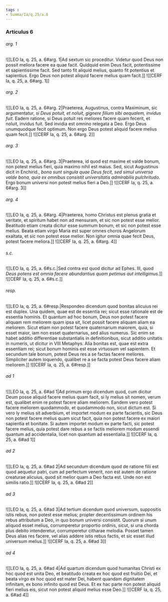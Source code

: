 ```yaml
---
tags : 
- Summa/Ia/q.25/a.6
---
```


### Articulus 6

###### arg. 1
![[LEO Ia, q. 25, a. 6#arg. 1|Ad sextum sic proceditur. Videtur quod Deus non possit meliora facere ea quae facit. Quidquid enim Deus facit, potentissime et sapientissime facit. Sed tanto fit aliquid melius, quanto fit potentius et sapientius. Ergo Deus non potest aliquid facere melius quam facit.]]
![[CERF Ia, q. 25, a. 6#arg. 1]]

###### arg. 2
![[LEO Ia, q. 25, a. 6#arg. 2|Praeterea, Augustinus, contra Maximinum, sic argumentatur, *si Deus potuit, et noluit, gignere filium sibi aequalem, invidus fuit*. Eadem ratione, si Deus potuit res meliores facere quam fecerit, et noluit, invidus fuit. Sed invidia est omnino relegata a Deo. Ergo Deus unumquodque fecit optimum. Non ergo Deus potest aliquid facere melius quam fecit.]]
![[CERF Ia, q. 25, a. 6#arg. 2]]

###### arg. 3
![[LEO Ia, q. 25, a. 6#arg. 3|Praeterea, id quod est maxime et valde bonum, non potest melius fieri, quia maximo nihil est maius. Sed, sicut Augustinus dicit in Enchirid., *bona sunt singula quae Deus fecit, sed simul universa valde bona, quia ex omnibus consistit universitatis admirabilis pulchritudo*. Ergo bonum universi non potest melius fieri a Deo.]]
![[CERF Ia, q. 25, a. 6#arg. 3]]

###### arg. 4
![[LEO Ia, q. 25, a. 6#arg. 4|Praeterea, homo Christus est plenus gratia et veritate, et spiritum habet non ad mensuram, et sic non potest esse melior. Beatitudo etiam creata dicitur esse summum bonum, et sic non potest esse melius. Beata etiam virgo Maria est super omnes choros Angelorum exaltata, et sic non potest esse melior. Non igitur omnia quae fecit Deus, potest facere meliora.]]
![[CERF Ia, q. 25, a. 6#arg. 4]]

###### s.c.
![[LEO Ia, q. 25, a. 6#s.c.|Sed contra est quod dicitur ad Ephes. III, quod *Deus potens est omnia facere abundantius quam petimus aut intelligimus*.]]
![[CERF Ia, q. 25, a. 6#s.c.]]

###### resp.
![[LEO Ia, q. 25, a. 6#resp.|Respondeo dicendum quod bonitas alicuius rei est duplex. Una quidem, quae est de essentia rei; sicut esse rationale est de essentia hominis. Et quantum ad hoc bonum, Deus non potest facere aliquam rem meliorem quam ipsa sit, licet possit facere aliquam aliam ea meliorem. Sicut etiam non potest facere quaternarium maiorem, quia, si esset maior, iam non esset quaternarius, sed alius numerus. Sic enim se habet additio differentiae substantialis in definitionibus, sicut additio unitatis in numeris, ut dicitur in VIII Metaphys. Alia bonitas est, quae est extra essentiam rei; sicut bonum hominis est esse virtuosum vel sapientem. Et secundum tale bonum, potest Deus res a se factas facere meliores. Simpliciter autem loquendo, qualibet re a se facta potest Deus facere aliam meliorem.]]
![[CERF Ia, q. 25, a. 6#resp.]]

###### ad 1
![[LEO Ia, q. 25, a. 6#ad 1|Ad primum ergo dicendum quod, cum dicitur Deum posse aliquid facere melius quam facit, si ly melius sit nomen, verum est, qualibet enim re potest facere aliam meliorem. Eandem vero potest facere meliorem quodammodo, et quodammodo non, sicut dictum est. Si vero ly melius sit adverbium, et importet modum ex parte facientis, sic Deus non potest facere melius quam sicut facit, quia non potest facere ex maiori sapientia et bonitate. Si autem importet modum ex parte facti, sic potest facere melius, quia potest dare rebus a se factis meliorem modum essendi quantum ad accidentalia, licet non quantum ad essentialia.]]
![[CERF Ia, q. 25, a. 6#ad 1]]

###### ad 2
![[LEO Ia, q. 25, a. 6#ad 2|Ad secundum dicendum quod de ratione filii est quod aequetur patri, cum ad perfectum venerit, non est autem de ratione creaturae alicuius, quod sit melior quam a Deo facta est. Unde non est similis ratio.]]
![[CERF Ia, q. 25, a. 6#ad 2]]

###### ad 3
![[LEO Ia, q. 25, a. 6#ad 3|Ad tertium dicendum quod universum, suppositis istis rebus, non potest esse melius; propter decentissimum ordinem his rebus attributum a Deo, in quo bonum universi consistit. Quorum si unum aliquod esset melius, corrumperetur proportio ordinis, sicut, si una chorda plus debito intenderetur, corrumperetur citharae melodia. Posset tamen Deus alias res facere, vel alias addere istis rebus factis, et sic esset illud universum melius.]]
![[CERF Ia, q. 25, a. 6#ad 3]]

###### ad 4
![[LEO Ia, q. 25, a. 6#ad 4|Ad quartum dicendum quod humanitas Christi ex hoc quod est unita Deo, et beatitudo creata ex hoc quod est fruitio Dei, et beata virgo ex hoc quod est mater Dei, habent quandam dignitatem infinitam, ex bono infinito quod est Deus. Et ex hac parte non potest aliquid fieri melius eis, sicut non potest aliquid melius esse Deo.]]
![[CERF Ia, q. 25, a. 6#ad 4]]

